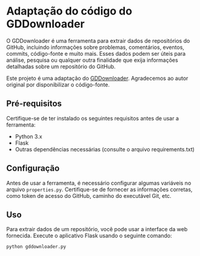 # Adaptação do código do GDDownloader

O GDDownloader é uma ferramenta para extrair dados de repositórios do GitHub, incluindo informações sobre problemas, comentários, eventos, commits, código-fonte e muito mais. Esses dados podem ser úteis para análise, pesquisa ou qualquer outra finalidade que exija informações detalhadas sobre um repositório do GitHub.

Este projeto é uma adaptação do [GDDownloader](https://github.com/thdiaman/GDDownloader). Agradecemos ao autor original por disponibilizar o código-fonte.

## Pré-requisitos

Certifique-se de ter instalado os seguintes requisitos antes de usar a ferramenta:

- Python 3.x
- Flask
- Outras dependências necessárias (consulte o arquivo requirements.txt)

## Configuração

Antes de usar a ferramenta, é necessário configurar algumas variáveis no arquivo `properties.py`. Certifique-se de fornecer as informações corretas, como token de acesso do GitHub, caminho do executável Git, etc.

## Uso

Para extrair dados de um repositório, você pode usar a interface da web fornecida. Execute o aplicativo Flask usando o seguinte comando:

```bash
python gddownloader.py
